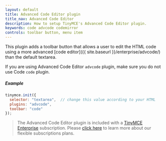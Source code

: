 ```yaml
---
layout: default
title: Advanced Code Editor plugin
title_nav: Advanced Code Editor
description: How to setup TinyMCE's Advanced Code Editor plugin.
keywords: code advcode codemirror
controls: toolbar button, menu item
---
```


This plugin adds a toolbar button that allows a user to edit the HTML code using a more advanced [code editor]({{ site.baseurl }}/enterprise/advcode/) than the default textarea.

If you are using Advanced Code Editor `advcode` plugin, make sure you do not use Code `code` plugin.

##### Example

```js
tinymce.init({
  selector: "textarea",  // change this value according to your HTML
  plugins: "advcode",
  toolbar: "code"
});
```

> The Advanced Code Editor plugin is included with a [TinyMCE Enterprise](https://www.tinymce.com/pricing/) subscription. Please [click here](https://www.tinymce.com/pricing/) to learn more about our flexible subscriptions plans.
